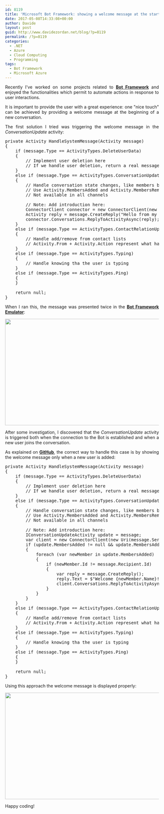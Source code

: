 ```yaml
---
id: 8119
title: 'Microsoft Bot Framework: showing a welcome message at the start of a new conversation'
date: 2017-05-08T14:33:08+00:00
author: Davide
layout: post
guid: http://www.davidezordan.net/blog/?p=8119
permalink: /?p=8119
categories:
  - .NET
  - Azure
  - Cloud Computing
  - Programming
tags:
  - Bot Framework
  - Microsoft Azure
---
```

<p style="text-align: justify;">Recently I've worked on some projects related to <a href="https://docs.microsoft.com/en-us/Bot-Framework/index" target="_blank" rel="noopener noreferrer"><strong>Bot Framework</strong></a> and enjoyed the functionalities which permit to automate actions in response to user interactions.</p>
<p style="text-align: justify;">It is important to provide the user with a great experience: one "nice touch" can be achieved by providing a welcome message at the beginning of a new conversation.</p>
<p style="text-align: justify;">The first solution I tried was triggering the welcome message in the <em>ConversationUpdate</em> activity:</p>

<pre title="Simple welcome message" class="lang:default decode:true">private Activity HandleSystemMessage(Activity message)
{
    if (message.Type == ActivityTypes.DeleteUserData)
    {
        // Implement user deletion here
        // If we handle user deletion, return a real message
    }
    else if (message.Type == ActivityTypes.ConversationUpdate)
    {
        // Handle conversation state changes, like members being added and removed
        // Use Activity.MembersAdded and Activity.MembersRemoved and Activity.Action for info
        // Not available in all channels

        // Note: Add introduction here:
        ConnectorClient connector = new ConnectorClient(new Uri(message.ServiceUrl));
        Activity reply = message.CreateReply("Hello from my simple Bot!");
        connector.Conversations.ReplyToActivityAsync(reply);
    }
    else if (message.Type == ActivityTypes.ContactRelationUpdate)
    {
        // Handle add/remove from contact lists
        // Activity.From + Activity.Action represent what happened
    }
    else if (message.Type == ActivityTypes.Typing)
    {
        // Handle knowing tha the user is typing
    }
    else if (message.Type == ActivityTypes.Ping)
    {
    }

    return null;
}</pre>
<p style="text-align: justify;">When I ran this, the message was presented twice in the <strong><a href="https://docs.microsoft.com/en-us/bot-framework/debug-bots-emulator" target="_blank" rel="noopener noreferrer">Bot Framework Emulator</a></strong>:</p>
<img class="alignleft wp-image-8122 size-large" src="http://www.davidezordan.net/blog/wp-content/uploads/2017/05/Welcome-Twice-1024x541.png" alt="" width="660" height="349" />
<p style="text-align: justify;">After some investigation, I discovered that the <em>ConversationUpdate</em> activity is triggered both when the connection to the Bot is established and when a new user joins the conversation.</p>
<p style="text-align: justify;">As explained on <strong><a href="https://github.com/Microsoft/BotFramework-Emulator/issues/99" target="_blank" rel="noopener noreferrer">GitHub</a></strong>, the correct way to handle this case is by showing the welcome message only when a new user is added:</p>

<pre title="Showing welcome message when user is added" class="lang:default decode:true">private Activity HandleSystemMessage(Activity message)
{
    if (message.Type == ActivityTypes.DeleteUserData)
    {
        // Implement user deletion here
        // If we handle user deletion, return a real message
    }
    else if (message.Type == ActivityTypes.ConversationUpdate)
    {
        // Handle conversation state changes, like members being added and removed
        // Use Activity.MembersAdded and Activity.MembersRemoved and Activity.Action for info
        // Not available in all channels

        // Note: Add introduction here:
        IConversationUpdateActivity update = message;
        var client = new ConnectorClient(new Uri(message.ServiceUrl), new MicrosoftAppCredentials());
        if (update.MembersAdded != null &amp;&amp; update.MembersAdded.Any())
        {
            foreach (var newMember in update.MembersAdded)
            {
                if (newMember.Id != message.Recipient.Id)
                {
                    var reply = message.CreateReply();
                    reply.Text = $"Welcome {newMember.Name}!";
                    client.Conversations.ReplyToActivityAsync(reply);
                }
            }
        }
    }
    else if (message.Type == ActivityTypes.ContactRelationUpdate)
    {
        // Handle add/remove from contact lists
        // Activity.From + Activity.Action represent what happened
    }
    else if (message.Type == ActivityTypes.Typing)
    {
        // Handle knowing tha the user is typing
    }
    else if (message.Type == ActivityTypes.Ping)
    {
    }

    return null;
}</pre>
<p style="text-align: justify;">Using this approach the welcome message is displayed properly:</p>
<img class="size-large wp-image-8123 alignleft" src="http://www.davidezordan.net/blog/wp-content/uploads/2017/05/Welcome-Message-1024x541.png" alt="" width="660" height="349" />
<p style="text-align: justify;">Happy coding!</p>